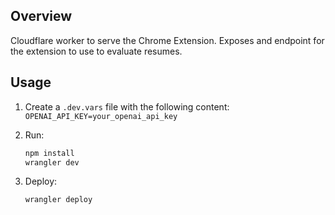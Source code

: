 ## Overview

Cloudflare worker to serve the Chrome Extension.
Exposes and endpoint for the extension to use to evaluate resumes.

## Usage

1. Create a `.dev.vars` file with the following content:
	`OPENAI_API_KEY=your_openai_api_key`

2. Run:
   ```bash
   npm install
   wrangler dev
   ```

3. Deploy:
   ```bash
   wrangler deploy
   ```
